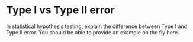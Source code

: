 # Type I vs Type II error

In statistical hypothesis testing, explain the difference between Type I and
Type II error. You should be able to provide an example on the fly here.
